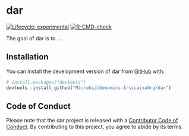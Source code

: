 
<!-- README.md is generated from README.Rmd. Please edit that file -->

# dar

<!-- badges: start -->

[![Lifecycle:
experimental](https://img.shields.io/badge/lifecycle-experimental-orange.svg)](https://lifecycle.r-lib.org/articles/stages.html#experimental)
[![R-CMD-check](https://github.com/MicrobialGenomics-IrsicaixaOrg/dar/workflows/R-CMD-check/badge.svg)](https://github.com/MicrobialGenomics-IrsicaixaOrg/dar/actions)
<!-- badges: end -->

The goal of dar is to …

## Installation

You can install the development version of dar from
[GitHub](https://github.com/) with:

``` r
# install.packages("devtools")
devtools::install_github("MicrobialGenomics-IrsicaixaOrg/dar")
```

## Code of Conduct

Please note that the dar project is released with a [Contributor Code of
Conduct](https://contributor-covenant.org/version/2/0/CODE_OF_CONDUCT.html).
By contributing to this project, you agree to abide by its terms.
